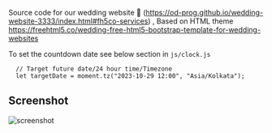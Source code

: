 Source code for our wedding website 👫 (https://od-prog.github.io/wedding-website-3333/index.html#fh5co-services) , Based on HTML theme https://freehtml5.co/wedding-free-html5-bootstrap-template-for-wedding-websites

To set the countdown date see below section in `js/clock.js`

````
  // Target future date/24 hour time/Timezone
  let targetDate = moment.tz("2023-10-29 12:00", "Asia/Kolkata");
````

## Screenshot
![screenshot](https://repository-images.githubusercontent.com/698651028/d9cbed4d-10e2-44bd-bca8-e26a251ff182)
